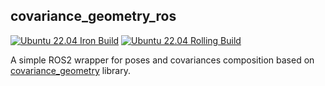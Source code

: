 ## covariance_geometry_ros

[![Ubuntu 22.04 Iron Build](https://github.com/giafranchini/covariance_geometry_ros/actions/workflows/iron.yaml/badge.svg)](https://github.com/giafranchini/covariance_geometry_ros/actions/workflows/iron.yaml)
[![Ubuntu 22.04 Rolling Build](https://github.com/giafranchini/covariance_geometry_ros/actions/workflows/rolling.yaml/badge.svg)](https://github.com/giafranchini/covariance_geometry_ros/actions/workflows/rolling.yaml)

A simple ROS2 wrapper for poses and covariances composition based on [covariance_geometry](https://github.com/andreaostuni/covariance_geometry) library.
